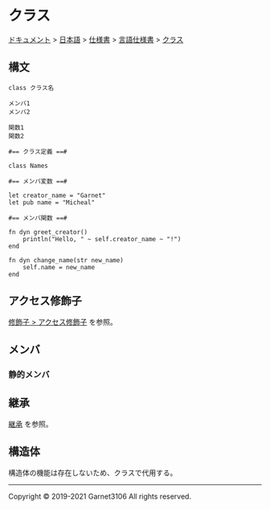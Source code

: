# クラス

[ドキュメント](../../../../index.md) > [日本語](../../../index.md) > [仕様書](../../index.md) > [言語仕様書](../index.md) > [クラス](./index.md)

## 構文

```
class クラス名

メンバ1
メンバ2

関数1
関数2
```

```
#== クラス定義 ==#

class Names

#== メンバ変数 ==#

let creator_name = "Garnet"
let pub name = "Micheal"

#== メンバ関数 ==#

fn dyn greet_creator()
    println("Hello, " ~ self.creator_name ~ "!")
end

fn dyn change_name(str new_name)
    self.name = new_name
end
```

## アクセス修飾子

[修飾子 > アクセス修飾子](../modifier/index.md#アクセス修飾子) を参照。

## メンバ

### 静的メンバ

## 継承

[継承](./inheritance/index.md) を参照。

## 構造体

構造体の機能は存在しないため、クラスで代用する。

---

Copyright © 2019-2021 Garnet3106 All rights reserved.
